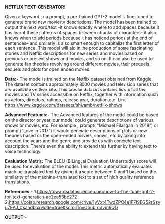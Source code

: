 **NETFLIX TEXT-GENERATOR**!

Given a keyword or a prompt, a pre-trained GPT-2 model is fine-tuned to generate brand new movie/tv descriptions. The model has been trained to output the next word/text -it knows exactly where to add spaces because it has learnt these patterns of spaces between chunks of characters– it also knows when to add periods because it has noticed periods at the end of sentences– and similarly is also smart enough to capitalize the first letter of each sentence. This model will aid in the production of some fascinating stories and Netflix descriptions for new series and movies based on previous or present shows and movies, and so on. It can also be used to generate fan theories revolving around different movies, their prequels , sequels and plots for open ended movies. 

**Data:-**
The model is trained on the Netflix dataset obtained from Kaggle. The dataset contains approximately 8000 movies and television series that are available on their site. This tabular dataset contains lists of all the movies and TV series accessible on Netflix, together with information such as actors, directors, ratings, release year, duration,etc.
Link- https://www.kaggle.com/datasets/shivamb/netflix-shows

**Advanced Features:-**
The Advanced features of the model could be based on the director or year, our model could generate descriptions of various shows or movies, etc. For example , prompt(
“Michael Filangan in 2018”) or prompt(“Love in 2017”) it would generate descriptions of plots or new theories based on the open-ended movies, shows, etc by taking into account the years and the genre and provide us with concrete text description. There’s even the ability to extend this further by having text to voice technology.

**Evaluation Metric:** 
The BLEU (BiLingual Evaluation Understudy) score will be used for evaluation of the model. This metric automatically evaluates machine-translated text by giving it a score between 0 and 1  based on the similarity of the machine-translated text to a set of high quality reference translations.

**References:-**
1.https://towardsdatascience.com/how-to-fine-tune-gpt-2-for-text-generation-ae2ea53bc272
2.https://colab.research.google.com/drive/1yVxt4TwdZPQ4e1F7I9EG52rSzyu7EAJ_#sandboxMode=true&scrollTo=Ooubrodvm6QD

**OUTPUT:-**

